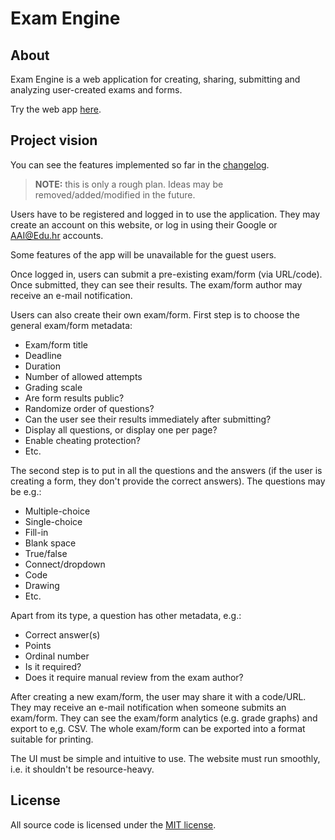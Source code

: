 # Exam Engine


## About

Exam Engine is a web application for creating, sharing, submitting and analyzing
user-created exams and forms.

Try the web app [here](http://exam-engine.000webhostapp.com/).


## Project vision

You can see the features implemented so far in the [changelog](./CHANGELOG.md).

> **NOTE:** this is only a rough plan. Ideas may be removed/added/modified in
> the future.

Users have to be registered and logged in to use the application. They may
create an account on this website, or log in using their Google or AAI@Edu.hr
accounts.

Some features of the app will be unavailable for the guest users.

Once logged in, users can submit a pre-existing exam/form (via URL/code). Once
submitted, they can see their results. The exam/form author may receive an
e-mail notification.

Users can also create their own exam/form. First step is to choose the general
exam/form metadata:

- Exam/form title
- Deadline
- Duration
- Number of allowed attempts
- Grading scale
- Are form results public?
- Randomize order of questions?
- Can the user see their results immediately after submitting?
- Display all questions, or display one per page?
- Enable cheating protection?
- Etc.

The second step is to put in all the questions and the answers (if the user is
creating a form, they don't provide the correct answers). The questions may be
e.g.:

- Multiple-choice
- Single-choice
- Fill-in
- Blank space
- True/false
- Connect/dropdown
- Code
- Drawing
- Etc.

Apart from its type, a question has other metadata, e.g.:

- Correct answer(s)
- Points
- Ordinal number
- Is it required?
- Does it require manual review from the exam author?

After creating a new exam/form, the user may share it with a code/URL. They may 
receive an e-mail notification when someone submits an exam/form. They can see 
the exam/form analytics (e.g. grade graphs) and export to e,g. CSV. The whole 
exam/form can be exported into a format suitable for printing.

The UI must be simple and intuitive to use. The website must run smoothly, i.e. 
it shouldn't be resource-heavy.


## License

All source code is licensed under the [MIT license](https://mit-license.org/).

